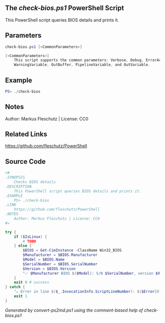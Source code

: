## The *check-bios.ps1* PowerShell Script

This PowerShell script queries BIOS details and prints it.

## Parameters
```powershell
check-bios.ps1 [<CommonParameters>]

[<CommonParameters>]
    This script supports the common parameters: Verbose, Debug, ErrorAction, ErrorVariable, WarningAction, 
    WarningVariable, OutBuffer, PipelineVariable, and OutVariable.
```

## Example
```powershell
PS> ./check-bios

```

## Notes
Author: Markus Fleschutz | License: CC0

## Related Links
https://github.com/fleschutz/PowerShell

## Source Code
```powershell
<#
.SYNOPSIS
	Checks BIOS details
.DESCRIPTION
	This PowerShell script queries BIOS details and prints it.
.EXAMPLE
	PS> ./check-bios
.LINK
	https://github.com/fleschutz/PowerShell
.NOTES
	Author: Markus Fleschutz | License: CC0
#>

try {
	if ($IsLinux) {
		# TODO
	} else {
		$BIOS = Get-CimInstance -ClassName Win32_BIOS
		$Manufacturer = $BIOS.Manufacturer
		$Model = $BIOS.Name
		$SerialNumber = $BIOS.SerialNumber
		$Version = $BIOS.Version
		"✅ $Manufacturer BIOS $($Model): S/N $SerialNumber, version $Version"
	}
	exit 0 # success
} catch {
	"⚠️ Error in line $($_.InvocationInfo.ScriptLineNumber): $($Error[0])"
	exit 1
}
```

*Generated by convert-ps2md.ps1 using the comment-based help of check-bios.ps1*
